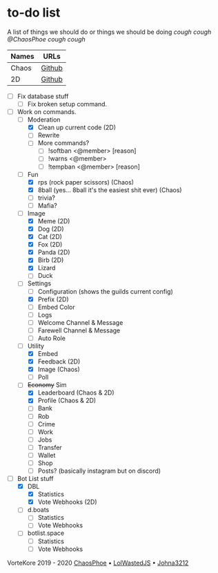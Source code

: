 # to-do list

A list of things we should do or things we should be doing *cough cough @ChaosPhoe cough cough*  

| Names |                   URLs                   |
| :---- | :--------------------------------------: |
| Chaos |  [Github](https://github.com/chaosphoe)  |
| 2D    | [Github](https://github.com/lolwastedjs) |

- [ ] Fix database stuff
  - [ ] Fix broken setup command.
- [ ] Work on commands.
  - [ ] Moderation
    - [x] Clean up current code (2D)
    - [ ] Rewrite
    - [ ] More commands?
      - [ ] !softban <@member> [reason]
      - [ ] !warns <@member>
      - [ ] !tempban <@member> [reason]
  - [ ] Fun
    - [x] rps (rock paper scissors) (Chaos)
    - [x] 8ball (yes... 8ball it's the easiest shit ever) (Chaos)
    - [ ] trivia?
    - [ ] Mafia?
  - [ ] Image
    - [x] Meme (2D)
    - [x] Dog (2D)
    - [x] Cat (2D)
    - [x] Fox (2D)
    - [x] Panda (2D)
    - [x] Birb (2D)
    - [x] Lizard
    - [ ] Duck
  - [ ] Settings
    - [ ] Configuration (shows the guilds current config)
    - [x] Prefix (2D)
    - [ ] Embed Color
    - [ ] Logs
    - [ ] Welcome Channel & Message
    - [ ] Farewell Channel & Message
    - [ ] Auto Role
  - [ ] Utility
    - [x] Embed
    - [x] Feedback (2D)
    - [x] Image (Chaos)
    - [ ] Poll
  - [ ] ~~Economy~~ Sim
    - [x] Leaderboard (Chaos & 2D)
    - [x] Profile (Chaos & 2D)
    - [ ] Bank
    - [ ] Rob
    - [ ] Crime
    - [ ] Work
    - [ ] Jobs
    - [ ] Transfer
    - [ ] Wallet
    - [ ] Shop
    - [ ] Posts? (basically instagram but on discord)
- [ ] Bot List stuff
  - [x] DBL
    - [x] Statistics
    - [x] Vote Webhooks (2D)
  - [ ] d.boats
    - [ ] Statistics
    - [ ] Vote Webhooks
  - [ ] botlist.space
    - [ ] Statistics
    - [ ] Vote Webhooks

VorteKore 2019 - 2020
[ChaosPhoe](https://github.com/chaosphoe) &bull; [LolWastedJS](https://github.com/lolwastedjs) &bull; [Johna3212](https://github.com/johna3212)
